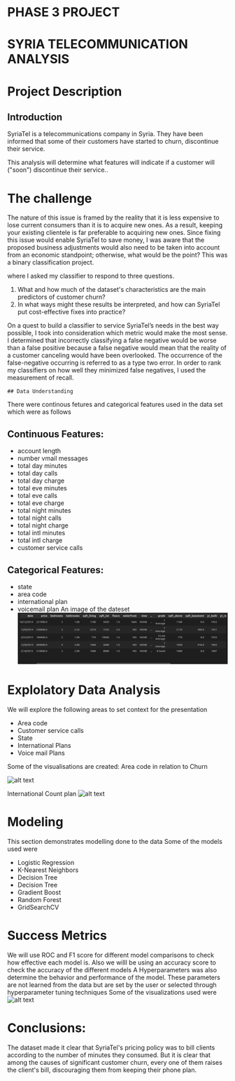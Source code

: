 # PHASE 3 PROJECT
# SYRIA TELECOMMUNICATION ANALYSIS
# Project Description
## Introduction
SyriaTel is a telecommunications company in Syria. They have been informed that some of their customers have started to churn, discontinue their service. 

This analysis will determine what features will indicate if a customer will ("soon") discontinue their service..

# The challenge
The nature of this issue is framed by the reality that it is less expensive to lose current consumers than it is to acquire new ones. As a result, keeping your existing clientele is far preferable to acquiring new ones. Since fixing this issue would enable SyriaTel to save money, I was aware that the proposed business adjustments would also need to be taken into account from an economic standpoint; otherwise, what would be the point?
This was a binary classification project.

where I asked my classifier to respond to three questions.

1. What and how much of the dataset's characteristics are the main predictors of customer churn?
2. In what ways might these results be interpreted, and how can SyriaTel put cost-effective fixes into practice?

On a quest to build a classifier to service SyriaTel’s needs in the best way possible, I took into consideration which metric would make the most sense. I determined that incorrectly classifying a false negative would be worse than a false positive because a false negative would mean that the reality of a customer canceling would have been overlooked. The occurrence of the false-negative occurring is referred to as a type two error. In order to rank my classifiers on how well they minimized false negatives, I used the measurement of recall.
    
    
    ## Data Understanding
There were continous fetures and categorical features used in the data set which were as follows
  
## Continuous Features:
* account length
* number vmail messages
* total day minutes
* total day calls
* total day charge
* total eve minutes
* total eve calls
* total eve charge
* total night minutes 
* total night calls
* total night charge
* total intl minutes
* total intl charge
* customer service calls

## Categorical Features:
* state
* area code
* international plan
* voicemail plan
    An image of the dateset
   ![alt text](https://github.com/Cynthiah-Mulwo/dsc-phase-2-project-v2-3/blob/master/Screenshot%20from%202023-04-20%2019-35-47.png)
   


# Explolatory Data Analysis
We will explore the following areas to set context for the presentation
- Area code 
- Customer service calls
- State
- International Plans
- Voice mail Plans

Some of the visualisations are created:
Area code in relation to Churn

 ![alt text](image.png)

International Count plan
![alt text](image.png)


# Modeling 
This section demonstrates modelling done to the data
Some of the models used were 
* Logistic Regression
* K-Nearest Neighbors
* Decision Tree
* Decision Tree
* Gradient Boost
* Random Forest
* GridSearchCV


# Success Metrics 
We will use ROC and F1 score for different model comparisons to check how effective each model is.
Also we willl be using an accuracy score to check the accuracy of the different models
A Hyperparameters was also  determine the behavior and performance of the model. These parameters are not learned from the data but are set by the user or selected through hyperparameter tuning techniques
Some of the visualizations used were
![alt text](image.png)

 

# Conclusions:
The dataset made it clear that SyriaTel's pricing policy was to bill clients according to the number of minutes they consumed. But it is clear that among the causes of significant customer churn, every one of them raises the client's bill, discouraging them from keeping their phone plan.

